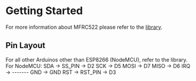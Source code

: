 # Getting Started
For more information about MFRC522 please refer to the [library](https://github.com/miguelbalboa/rfid).

## Pin Layout
For all other Arduinos other than ESP8266 (NodeMCU), refer to the library. For NodeMCU:
	SDA  -> SS_PIN  -> D2
	SCK  -> D5
	MOSI -> D7
	MISO -> D6
	IRQ  -> -------
	GND  -> GND
	RST  -> RST_PIN -> D3
